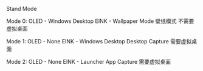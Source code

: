 
Stand Mode

Mode 0:
    OLED - Windows Desktop
    EINK - Wallpaper Mode       壁纸模式            不需要虚拟桌面

Mode 1:
    OLED - None
    EINK - Windows Desktop      Desktop Capture     需要虚拟桌面

Mode 2:
    OLED - None
    EINK - Launcher             App Capture         需要虚拟桌面
